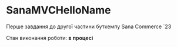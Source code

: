# SanaMVCHelloName
Перше завдання до другої частини буткемпу Sana Commerce `23

Стан виконання роботи: **в процесі**

